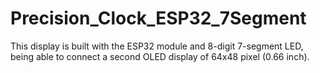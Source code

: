 # Precision_Clock_ESP32_7Segment
This display is built with the ESP32 module and 8-digit 7-segment LED, being able to connect a second OLED display of 64x48 pixel (0.66 inch).
